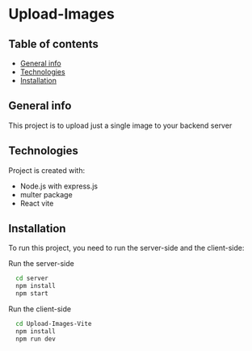 # Upload-Images
## Table of contents
* [General info](#general-info)
* [Technologies](#technologies)
* [Installation](#installation)

## General info
This project is to upload just a single image to your backend server
	
## Technologies
Project is created with:
* Node.js with express.js
* multer package
* React vite

## Installation
To run this project, you need to run the server-side and the client-side:

Run the server-side

```bash
  cd server
  npm install
  npm start
```
Run the client-side
```bash
  cd Upload-Images-Vite
  npm install
  npm run dev
